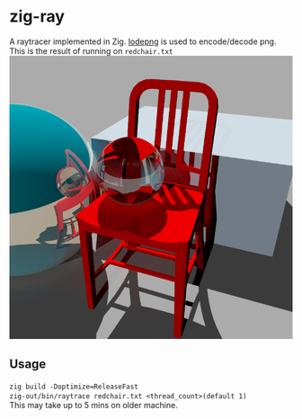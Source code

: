 # zig-ray
A raytracer implemented in Zig. [lodepng](https://github.com/lvandeve/lodepng) is used to encode/decode png.
This is the result of running on `redchair.txt`
![Screenshot](showcase.png)

## Usage
`zig build -Doptimize=ReleaseFast`
\
`zig-out/bin/raytrace redchair.txt <thread_count>(default 1)`
\
This may take up to 5 mins on older machine.


